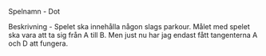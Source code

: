 Spelnamn - Dot

Beskrivning - Spelet ska innehålla någon slags parkour. Målet med spelet ska vara att ta sig från A till B. Men just nu har jag endast fått tangenterna A och D att fungera. 